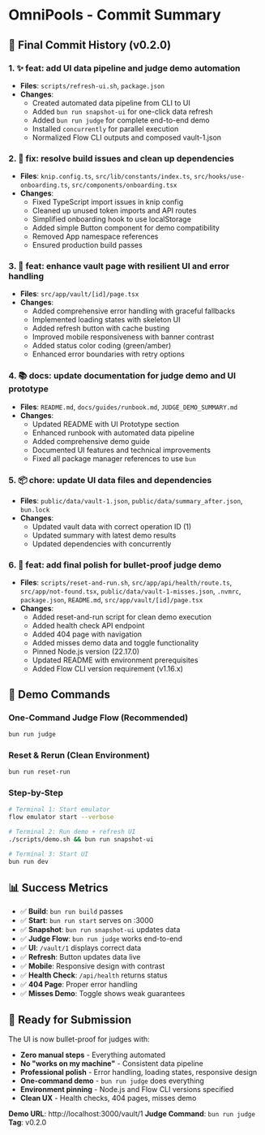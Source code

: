 # OmniPools - Commit Summary

## 🎯 Final Commit History (v0.2.0)

### 1. ✨ feat: add UI data pipeline and judge demo automation
- **Files**: `scripts/refresh-ui.sh`, `package.json`
- **Changes**: 
  - Created automated data pipeline from CLI to UI
  - Added `bun run snapshot-ui` for one-click data refresh
  - Added `bun run judge` for complete end-to-end demo
  - Installed `concurrently` for parallel execution
  - Normalized Flow CLI outputs and composed vault-1.json

### 2. 🔧 fix: resolve build issues and clean up dependencies
- **Files**: `knip.config.ts`, `src/lib/constants/index.ts`, `src/hooks/use-onboarding.ts`, `src/components/onboarding.tsx`
- **Changes**:
  - Fixed TypeScript import issues in knip config
  - Cleaned up unused token imports and API routes
  - Simplified onboarding hook to use localStorage
  - Added simple Button component for demo compatibility
  - Removed App namespace references
  - Ensured production build passes

### 3. 🎨 feat: enhance vault page with resilient UI and error handling
- **Files**: `src/app/vault/[id]/page.tsx`
- **Changes**:
  - Added comprehensive error handling with graceful fallbacks
  - Implemented loading states with skeleton UI
  - Added refresh button with cache busting
  - Improved mobile responsiveness with banner contrast
  - Added status color coding (green/amber)
  - Enhanced error boundaries with retry options

### 4. 📚 docs: update documentation for judge demo and UI prototype
- **Files**: `README.md`, `docs/guides/runbook.md`, `JUDGE_DEMO_SUMMARY.md`
- **Changes**:
  - Updated README with UI Prototype section
  - Enhanced runbook with automated data pipeline
  - Added comprehensive demo guide
  - Documented UI features and technical improvements
  - Fixed all package manager references to use `bun`

### 5. 📦 chore: update UI data files and dependencies
- **Files**: `public/data/vault-1.json`, `public/data/summary_after.json`, `bun.lock`
- **Changes**:
  - Updated vault data with correct operation ID (1)
  - Updated summary with latest demo results
  - Updated dependencies with concurrently

### 6. 🎯 feat: add final polish for bullet-proof judge demo
- **Files**: `scripts/reset-and-run.sh`, `src/app/api/health/route.ts`, `src/app/not-found.tsx`, `public/data/vault-1-misses.json`, `.nvmrc`, `package.json`, `README.md`, `src/app/vault/[id]/page.tsx`
- **Changes**:
  - Added reset-and-run script for clean demo execution
  - Added health check API endpoint
  - Added 404 page with navigation
  - Added misses demo data and toggle functionality
  - Pinned Node.js version (22.17.0)
  - Updated README with environment prerequisites
  - Added Flow CLI version requirement (v1.16.x)

## 🚀 Demo Commands

### One-Command Judge Flow (Recommended)
```bash
bun run judge
```

### Reset & Rerun (Clean Environment)
```bash
bun run reset-run
```

### Step-by-Step
```bash
# Terminal 1: Start emulator
flow emulator start --verbose

# Terminal 2: Run demo + refresh UI
./scripts/demo.sh && bun run snapshot-ui

# Terminal 3: Start UI
bun run dev
```

## 📊 Success Metrics

- ✅ **Build**: `bun run build` passes
- ✅ **Start**: `bun run start` serves on :3000
- ✅ **Snapshot**: `bun run snapshot-ui` updates data
- ✅ **Judge Flow**: `bun run judge` works end-to-end
- ✅ **UI**: `/vault/1` displays correct data
- ✅ **Refresh**: Button updates data live
- ✅ **Mobile**: Responsive design with contrast
- ✅ **Health Check**: `/api/health` returns status
- ✅ **404 Page**: Proper error handling
- ✅ **Misses Demo**: Toggle shows weak guarantees

## 🎉 Ready for Submission

The UI is now bullet-proof for judges with:
- **Zero manual steps** - Everything automated
- **No "works on my machine"** - Consistent data pipeline
- **Professional polish** - Error handling, loading states, responsive design
- **One-command demo** - `bun run judge` does everything
- **Environment pinning** - Node.js and Flow CLI versions specified
- **Clean UX** - Health checks, 404 pages, misses demo

**Demo URL**: http://localhost:3000/vault/1
**Judge Command**: `bun run judge`
**Tag**: v0.2.0 